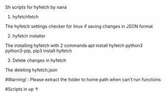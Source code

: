   Sh scripts for hyfetch by vana
  
  1. hyfetchfetch
  
  The hyfetch settings checker for linux if saving changes in JSON format
  
  2. hyfetch installer
  
  The installing hyfetch with 2 commands apt install hyfetch python3 python3-pip, pip3 install hyfetch
  
  3. Delete changes in hyfetch

  The deleting hyfetch.json

  #Warning! : Please extract the folder to home path when can't run functions

  #Scripts in up ↑
